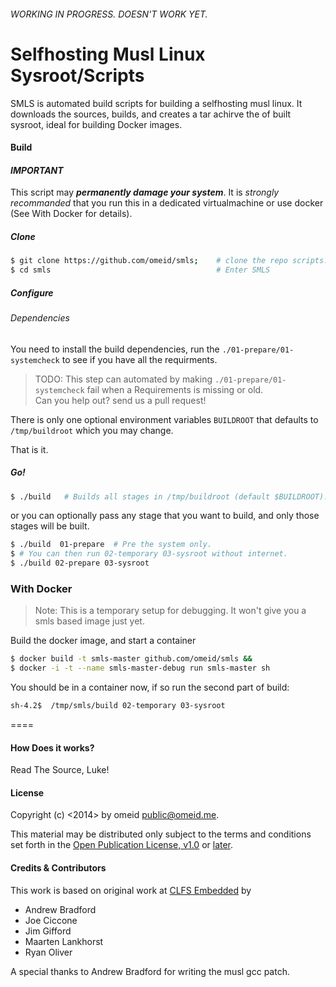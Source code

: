 
###### WORKING IN PROGRESS. DOESN'T WORK YET.





Selfhosting Musl Linux Sysroot/Scripts 
======================


SMLS is automated build scripts for building a selfhosting musl linux. It
downloads the sources, builds, and creates a tar achirve the of built sysroot,
ideal for building Docker images.



#### Build 

#### ***IMPORTANT*** 
This script may **_permanently damage your system_**. It is _strongly recommanded_ that you run this in a dedicated virtualmachine or use
docker (See With Docker for details).

##### Clone 

```sh 
$ git clone https://github.com/omeid/smls;    # clone the repo scripts.  
$ cd smls                                     # Enter SMLS 
```

##### Configure

###### Dependencies 

You need to install the build dependencies, run the `./01-prepare/01-systemcheck` to see if you have all the requirments.
>   TODO: This step can automated by making `./01-prepare/01-systemcheck` fail when a Requirements is missing or old.  
>   Can you help out? send us a pull request!


There is only one optional environment variables `BUILDROOT` that defaults to `/tmp/buildroot` which you may change.  

That is it.


##### Go! 

```sh 
$ ./build   # Builds all stages in /tmp/buildroot (default $BUILDROOT).
```

or you can optionally pass any stage that you want to build, and only those stages will be built. 
```sh
$ ./build  01-prepare  # Pre the system only.
$ # You can then run 02-temporary 03-sysroot without internet.
$ ./build 02-prepare 03-sysroot
```

### With Docker 

> Note: This is a temporary setup for debugging. It won't give you a smls based image just yet. 

Build the docker image, and start a container
```sh
$ docker build -t smls-master github.com/omeid/smls &&
$ docker -i -t --name smls-master-debug run smls-master sh
```

You should be in a container now, if so run the second part of build:
```sh
sh-4.2$  /tmp/smls/build 02-temporary 03-sysroot
```

====

#### How Does it works? 
Read The Source, Luke!




#### License 

Copyright (c) <2014> by omeid <public@omeid.me>. 

This material may be distributed only subject to the terms and conditions 
set forth in the [Open Publication License, v1.0](LICENSE) or [later](http://www.opencontent.org/openpub/).


#### Credits & Contributors

This work is based on original work at [CLFS Embedded](http://cross-lfs.org/view/clfs-embedded) by
- Andrew Bradford
- Joe Ciccone
- Jim Gifford
- Maarten Lankhorst
- Ryan Oliver

A special thanks to Andrew Bradford for writing the musl gcc patch.
